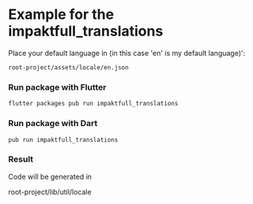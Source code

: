 # Example for the impaktfull_translations

Place your default language in (in this case 'en' is my default language)':

```
root-project/assets/locale/en.json
```

### Run package with Flutter

```
flutter packages pub run impaktfull_translations
```

### Run package with Dart

```
pub run impaktfull_translations
```

### Result

Code will be generated in

root-project/lib/util/locale
